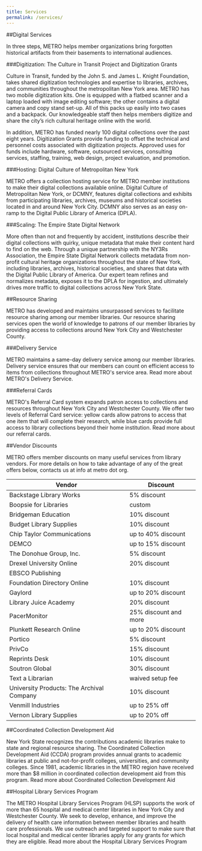```yaml
---
title: Services
permalink: /services/
---
```


##Digital Services

In three steps, METRO helps member organizations bring forgotten historical artifacts from their basements to international audiences.  

###Digitization: The Culture in Transit Project and Digitization Grants

Culture in Transit, funded by the John S. and James L. Knight Foundation, takes shared digitization technologies and expertise to libraries, archives, and communities throughout the metropolitan New York area.  METRO has two mobile digitization kits. One is equipped with a flatbed scanner and a laptop loaded with image editing software; the other contains a digital camera and copy stand set-up. All of this packs up easily into two cases and a backpack. Our knowledgeable staff then helps members digitize and share the city’s rich cultural heritage online with the world. 

In addition, METRO has funded nearly 100 digital collections over the past eight years. Digitization Grants provide funding to offset the technical and personnel costs associated with digitization projects. Approved uses for funds include hardware, software, outsourced services, consulting services, staffing, training, web design, project evaluation, and promotion.

###Hosting: Digital Culture of Metropolitan New York 

METRO offers a collection hosting service for METRO member institutions to make their digital collections available online. Digital Culture of Metropolitan New York, or DCMNY, features digital collections and exhibits from participating libraries, archives, museums and historical societies located in and around New York City. DCMNY also serves as an easy on-ramp to the Digital Public Library of America (DPLA).

###Scaling: The Empire State Digital Network

More often than not and frequently by accident, institutions describe their digital collections with quirky, unique metadata that make their content hard to find on the web. Through a unique partnership with the NY3Rs Association, the Empire State Digital Network collects metadata from non-profit cultural heritage organizations throughout the state of New York, including libraries, archives, historical societies, and shares that data with the Digital Public Library of America.  Our expert team refines and normalizes metadata, exposes it to the DPLA for ingestion, and ultimately drives more traffic to digital collections across New York State.

##Resource Sharing

METRO has developed and maintains unsurpassed services to facilitate resource sharing among our member libraries. Our resource sharing services open the world of knowledge to patrons of our member libraries by providing access to collections around New York City and Westchester County.

###Delivery Service

METRO maintains a same-day delivery service among our member libraries. Delivery service ensures that our members can count on efficient access to items from collections throughout METRO's service area. 
Read more about METRO's Delivery Service.

###Referral Cards

METRO's Referral Card system expands patron access to collections and resources throughout New York City and Westchester County. We offer two levels of Referral Card service: yellow cards allow patrons to access that one item that will complete their research, while blue cards provide full access to library collections beyond their home institution.
Read more about our referral cards.

##Vendor Discounts

METRO offers member discounts on many useful services from library vendors.  For more details on how to take advantage of any of the great offers below, contacts us at info at metro dot org.

|  Vendor                                      |  Discount                | 
|  ------------------------------------------  |  ----------------------  | 
|  Backstage Library Works                     |  5% discount             | 
|  Boopsie for Libraries                       |  custom                  | 
|  Bridgeman Education                         |  10% discount            | 
|  Budget Library Supplies                     |  10% discount            | 
|  Chip Taylor Communications                  |  up to 40% discount      | 
|  DEMCO                                       |  up to 15% discount      | 
|  The Donohue Group, Inc.                     |  5% discount             | 
|  Drexel University Online                    |  20% discount            | 
|  EBSCO Publishing                            |                          | 
|  Foundation Directory Online                 |  10% discount            | 
|  Gaylord                                     |  up to 20% discount      | 
|  Library Juice Academy                       |  20% discount            | 
|  PacerMonitor                                |  25% discount and more   | 
|  Plunkett Research Online                    |  up to 20% discount      | 
|  Portico                                     |  5% discount             | 
|  PrivCo                                      |  15% discount            | 
|  Reprints Desk                               |  10% discount            | 
|  Soutron Global                              |  30% discount            | 
|  Text a Librarian                            |  waived setup fee        | 
|  University Products: The Archival Company   |  10% discount            | 
|  Venmill Industries                          |  up to 25% off           | 
|  Vernon Library Supplies                     |  up to 20% off           | 



##Coordinated Collection Development Aid

New York State recognizes the contributions academic libraries make to state and regional resource sharing. The Coordinated Collection Development Aid (CCDA) program provides annual grants to academic libraries at public and not-for-profit colleges, universities, and community colleges. Since 1981, academic libraries in the METRO region have received more than $8 million in coordinated collection development aid from this program.
Read more about Coordinated Collection Development Aid

##Hospital Library Services Program

The METRO Hospital Library Services Program (HLSP) supports the work of more than 65 hospital and medical center libraries in New York City and Westchester County. We seek to develop, enhance, and improve the delivery of health care information between member libraries and health care professionals. We use outreach and targeted support to make sure that local hospital and medical center libraries apply for any grants for which they are eligible. 
Read more about the Hospital Library Services Program
